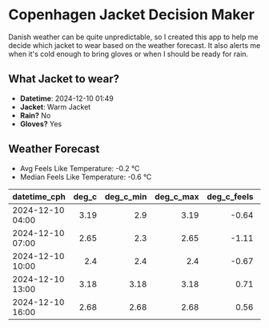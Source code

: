
# Copenhagen Jacket Decision Maker

Danish weather can be quite unpredictable, so I created this app to help me decide which jacket to wear based on the weather forecast. 
It also alerts me when it's cold enough to bring gloves or when I should be ready for rain.

## What Jacket to wear?

- **Datetime**: 2024-12-10 01:49
- **Jacket**: Warm Jacket
- **Rain?** No
- **Gloves?** Yes

## Weather Forecast
- Avg Feels Like Temperature: -0.2 °C
- Median Feels Like Temperature: -0.6 °C

| datetime_cph     |   deg_c |   deg_c_min |   deg_c_max |   deg_c_feels | weather   | wind   | rain   |
|:-----------------|--------:|------------:|------------:|--------------:|:----------|:-------|:-------|
| 2024-12-10 04:00 |    3.19 |        2.9  |        3.19 |         -0.64 | Clouds    | Low    | None   |
| 2024-12-10 07:00 |    2.65 |        2.3  |        2.65 |         -1.11 | Clouds    | Low    | None   |
| 2024-12-10 10:00 |    2.4  |        2.4  |        2.4  |         -0.67 | Clouds    | Low    | None   |
| 2024-12-10 13:00 |    3.18 |        3.18 |        3.18 |          0.71 | Clouds    | Low    | None   |
| 2024-12-10 16:00 |    2.68 |        2.68 |        2.68 |          0.56 | Clouds    | Low    | None   |
        